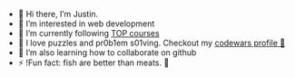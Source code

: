 - 👋 Hi there, I’m Justin.
- 👀 I’m interested in web development
- 🌱 I’m currently following [TOP courses](https://theodinproject.com)
- 🧠 I love puzzles and pr0b1em s01ving. Checkout my [codewars profile 💪](https://www.codewars.com/users/jvstln)
- 💞️ I’m also learning how to collaborate on github
- ⚡ !Fun fact: fish are better than meats. 🙂
